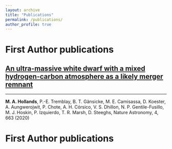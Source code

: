 ```yaml
---
layout: archive
title: "Publications"
permalink: /publications/
author_profile: true
---
```


# First Author publications

## [An ultra-massive white dwarf with a mixed hydrogen-carbon atmosphere as a likely merger remnant](https://ui.adsabs.harvard.edu/abs/2020NatAs...4..663H/abstract)
______
<strong>M. A. Hollands</strong>, P.-E. Tremblay, B. T. Gänsicke, M. E. Camisassa, D. Koester, A. Aungwerojwit, P. Chote, A. H. Córsico, V. S. Dhillon, N. P. Gentile-Fusillo, M. J. Hoskin, P. Izquierdo, T. R. Marsh, D. Steeghs, Nature Astronomy, 4, 663 (2020)

# First Author publications
